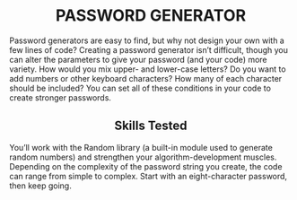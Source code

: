 <h1><center>PASSWORD GENERATOR</center></h1>
<p>Password generators are easy to find, but why not design your own with a few lines of code? Creating a password generator isn’t difficult, though you can alter the parameters to give your password (and your code) more variety. How would you mix upper- and lower-case letters? Do you want to add numbers or other keyboard characters? How many of each character should be included? You can set all of these conditions in your code to create stronger passwords.</p>
<h2><center>Skills Tested</center></h2>
<p>You’ll work with the Random library (a built-in module used to generate random numbers) and strengthen your algorithm-development muscles. Depending on the complexity of the password string you create, the code can range from simple to complex. Start with an eight-character password, then keep going.</p>